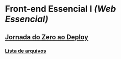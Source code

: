 # Front-end Essencial I _(Web Essencial)_
## [Jornada do Zero ao Deploy](https://dozeroaodeploy.com.br)

### [Lista de arquivos](./file-list.md)
